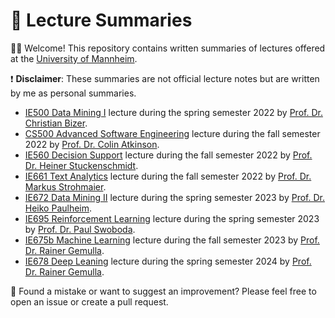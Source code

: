 # 📑 Lecture Summaries

👋🏼 Welcome! This repository contains written summaries of lectures offered at the [University of Mannheim](https://www.uni-mannheim.de/en/).

❗ **Disclaimer**: These summaries are not official lecture notes but are written by me as personal summaries.

- [IE500 Data Mining I](https://www.uni-mannheim.de/dws/teaching/course-details/courses-for-master-candidates/course-archive/fss-2022/ie-500-data-mining/) lecture during the spring semester 2022 by [Prof. Dr. Christian Bizer](https://www.uni-mannheim.de/dws/people/professors/prof-dr-christian-bizer/).
- [CS500 Advanced Software Engineering](https://www.wim.uni-mannheim.de/atkinson/teaching/#c144162) lecture during the fall semester 2022 by [Prof. Dr. Colin Atkinson](https://www.wim.uni-mannheim.de/atkinson/).
- [IE560 Decision Support](https://www.uni-mannheim.de/dws/teaching/course-details/courses-for-master-candidates/ie-560-decision-support/) lecture during the fall semester 2022 by [Prof. Dr. Heiner Stuckenschmidt](https://www.uni-mannheim.de/dws/people/professors/prof-dr-heiner-stuckenschmidt/).
- [IE661 Text Analytics](https://www.bwl.uni-mannheim.de/strohmaier/lehre/masterkurse/ie-661-is-661-text-analytics/) lecture during the fall semester 2022 by [Prof. Dr. Markus Strohmaier](https://www.bwl.uni-mannheim.de/strohmaier/).
- [IE672 Data Mining II](https://www.uni-mannheim.de/dws/teaching/course-details/courses-for-master-candidates/ie-672-data-mining-2/) lecture during the spring semester 2023 by [Prof. Dr. Heiko Paulheim](https://www.uni-mannheim.de/dws/people/professors/prof-dr-heiko-paulheim/).
- [IE695 Reinforcement Learning](https://www.uni-mannheim.de/dws/teaching/course-details/courses-for-master-candidates/ie-695-reinforcement-learning/#c404762) lecture during the spring semester 2023 by [Prof. Dr. Paul Swoboda](http://www.paulswoboda.net/).
- [IE675b Machine Learning](https://www.uni-mannheim.de/dws/teaching/course-details/courses-for-master-candidates/ie-675b-machine-learning/) lecture during the fall semester 2023 by [Prof. Dr. Rainer Gemulla](https://www.uni-mannheim.de/dws/people/professors/prof-dr-rainer-gemulla/).
- [IE678 Deep Leaning](https://www.uni-mannheim.de/dws/teaching/course-details/courses-for-master-candidates/ie-678-deep-learning/) lecture during the spring semester 2024 by [Prof. Dr. Rainer Gemulla](https://www.uni-mannheim.de/dws/people/professors/prof-dr-rainer-gemulla/).


🔎 Found a mistake or want to suggest an improvement? Please feel free to open an issue or create a pull request.
